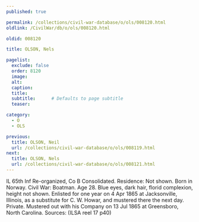 ```yaml
---
published: true

permalink: /collections/civil-war-database/o/ols/008120.html
oldlink: /CivilWar/db/o/ols/008120.html

oldid: 008120

title: OLSON, Nels

pagelist:
  exclude: false
  order: 8120
  image: 
  alt:
  caption:
  title:
  subtitle:      # Defaults to page subtitle
  teaser:

category: 
  - O 
  - OLS

previous:
  title: OLSON, Neil
  url: /collections/civil-war-database/o/ols/008119.html  
next:
  title: OLSON, Nels
  url: /collections/civil-war-database/o/ols/008121.html   
---
```

IL 65th Inf Re-organized, Co B Consolidated. Residence: Not shown. Born in Norway. Civil War: Boatman. Age 28. Blue eyes, dark hair, florid complexion, height not shown. Enlisted for one year on 4 Apr 1865 at Jacksonville, Illinois, as a substitute for C. W. Howar, and mustered there the next day. Private. Mustered out with his Company on 13 Jul 1865 at Greensboro, North Carolina. Sources: (ILSA reel 17 p40)